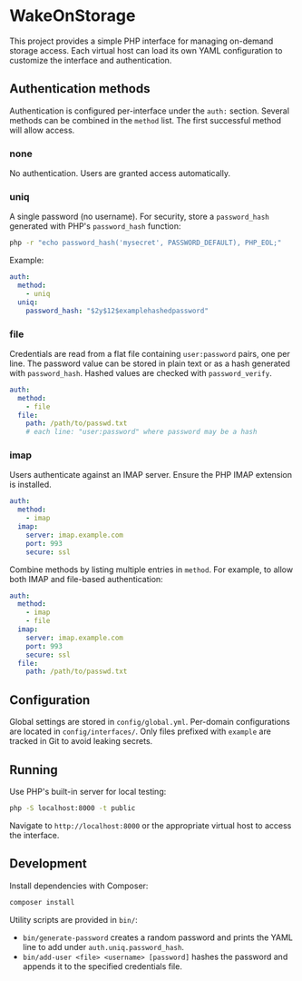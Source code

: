 # WakeOnStorage

This project provides a simple PHP interface for managing on-demand storage
access. Each virtual host can load its own YAML configuration to customize the
interface and authentication.

## Authentication methods

Authentication is configured per-interface under the `auth:` section. Several
methods can be combined in the `method` list. The first successful method will
allow access.

### none
No authentication. Users are granted access automatically.

### uniq
A single password (no username). For security, store a `password_hash` generated
with PHP's `password_hash` function:

```bash
php -r "echo password_hash('mysecret', PASSWORD_DEFAULT), PHP_EOL;"
```

Example:

```yaml
auth:
  method:
    - uniq
  uniq:
    password_hash: "$2y$12$examplehashedpassword"
```

### file
Credentials are read from a flat file containing `user:password` pairs, one per
line. The password value can be stored in plain text or as a hash generated with
`password_hash`. Hashed values are checked with `password_verify`.

```yaml
auth:
  method:
    - file
  file:
    path: /path/to/passwd.txt
    # each line: "user:password" where password may be a hash
```

### imap
Users authenticate against an IMAP server. Ensure the PHP IMAP extension is
installed.

```yaml
auth:
  method:
    - imap
  imap:
    server: imap.example.com
    port: 993
    secure: ssl
```

Combine methods by listing multiple entries in `method`. For example, to allow
both IMAP and file-based authentication:

```yaml
auth:
  method:
    - imap
    - file
  imap:
    server: imap.example.com
    port: 993
    secure: ssl
  file:
    path: /path/to/passwd.txt
```

## Configuration
Global settings are stored in `config/global.yml`. Per-domain configurations are
located in `config/interfaces/`. Only files prefixed with `example` are tracked
in Git to avoid leaking secrets.

## Running
Use PHP's built-in server for local testing:

```bash
php -S localhost:8000 -t public
```

Navigate to `http://localhost:8000` or the appropriate virtual host to access
the interface.

## Development

Install dependencies with Composer:

```bash
composer install
```

Utility scripts are provided in `bin/`:

- `bin/generate-password` creates a random password and prints the YAML line to
  add under `auth.uniq.password_hash`.
- `bin/add-user <file> <username> [password]` hashes the password and appends it
  to the specified credentials file.

